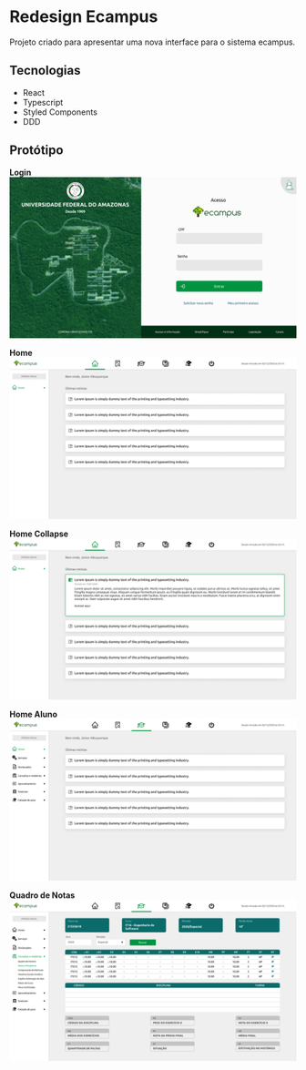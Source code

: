 # Redesign Ecampus

Projeto criado para apresentar uma nova interface para o sistema ecampus.

## Tecnologias

- React
- Typescript
- Styled Components
- DDD

## Protótipo

**Login**
![Login](ui/Login.png/ "Login")

**Home**
![Home](ui/Home.png "Home")

**Home Collapse**
![Home Collapse](ui/Home2.png "Home2")

**Home Aluno**
![Home Aluno](ui/HomeAluno.png "HomeAluno")

**Quadro de Notas**
![Notas](ui/Notas.png "Notas")